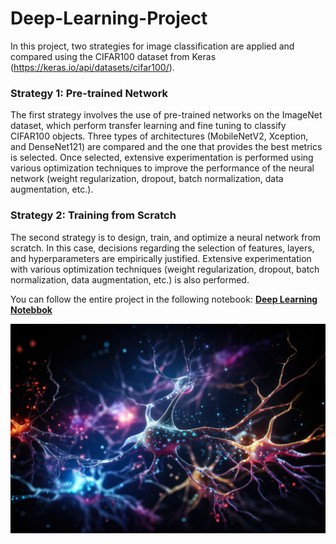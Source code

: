 # Deep-Learning-Project
In this project, two strategies for image classification are applied and compared using the CIFAR100 dataset from Keras (https://keras.io/api/datasets/cifar100/).

### **Strategy 1: Pre-trained Network**
The first strategy involves the use of pre-trained networks on the ImageNet dataset, which perform transfer learning and fine tuning to classify CIFAR100 objects. Three types of architectures (MobileNetV2, Xception, and DenseNet121) are compared and the one that provides the best metrics is selected. Once selected, extensive experimentation is performed using various optimization techniques to improve the performance of the neural network (weight regularization, dropout, batch normalization, data augmentation, etc.).

### **Strategy 2: Training from Scratch**
The second strategy is to design, train, and optimize a neural network from scratch. In this case, decisions regarding the selection of features, layers, and hyperparameters are empirically justified. Extensive experimentation with various optimization techniques (weight regularization, dropout, batch normalization, data augmentation, etc.) is also performed.

You can follow the entire project in the following notebook:
**[Deep Learning Notebbok](Deep_Learning_Notebook.ipynb)**

![Deep Learning Background](neural_network.jpg)
